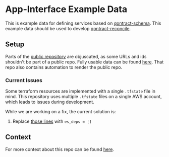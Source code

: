 # App-Interface Example Data

This is example data for defining services based on [qontract-schema](https://github.com/app-sre/qontract-schemas).
This example data should be used to develop [qontract-reconcile](https://github.com/app-sre/qontract-reconcile).

## Setup

Parts of the [public repository](https://github.com/app-sre/app-interface) are objuscated, as some URLs and ids shouldn't be part of a public repo.
Fully usable data can be found [here](https://gitlab.cee.redhat.com/kfischer/app-interface-example-data).
That repo also contains automation to render the public repo.

### Current Issues

Some terraform resources are implemented with a single `.tfstate` file in mind.
This repository uses multiple `.tfstate` files on a single AWS account, which leads to issues during development.

While we are working on a fix, the current solution is:

1. Replace [those lines](https://github.com/app-sre/qontract-reconcile/blob/1bcdc21dd8a7719237e631b27a2f5f0752a95f3a/reconcile/utils/terrascript_client.py#L3462-L3465) with `es_deps = []`

## Context

For more context about this repo can be found [here](docs/background.md).
